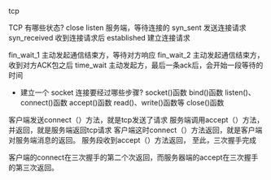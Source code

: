 tcp

TCP 有哪些状态?
close
listen     服务端，等待连接的
syn_sent    发送连接请求
syn_received    收到连接请求后
established 建立连接请求

fin_wait_1  主动发起通信结束方，等待对方响应
fin_wait_2  主动发起通信结束方，收到对方ACK包之后
time_wait   主动发起方，最后一条ack后，会开始一段等待的时间

-   建立一个 socket 连接要经过哪些步骤?
    socket()函数
    bind()函数
    listen()、connect()函数
    accept()函数
    read()、write()函数等
    close()函数

客户端发送connect（）方法，就是tcp发送了请求
服务端调用accept（）方法，并返回，就是服务端返回tcp请求
客户端这时connect（）方法返回，就是客户端对服务端消息的返回。
服务段收到accept（）方法返回， 至此，三次握手完成

客户端的connect在三次握手的第二个次返回，而服务器端的accept在三次握手的第三次返回。

